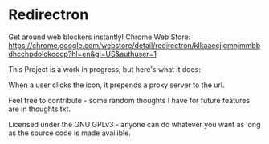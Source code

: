 Redirectron
===========

Get around web blockers instantly!
Chrome Web Store: https://chrome.google.com/webstore/detail/redirectron/klkaaecjigmnjmmbbdhcchpdolckoocp?hl=en&gl=US&authuser=1

This Project is a work in progress, but here's what it does:

When a user clicks the icon, it prepends a proxy server to the url.

Feel free to contribute - some random thoughts I have for future features are in thoughts.txt.

Licensed under the GNU GPLv3 - anyone can do whatever you want as long as the source code is made availible.
